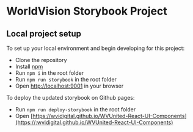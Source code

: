 # WorldVision Storybook Project


## Local project setup


To set up your local environment and begin developing for this project:
* Clone the repository
* Install [npm](https://www.npmjs.com/get-npm)
* Run ```npm i``` in the root folder
* Run ```npm run storybook``` in the root folder
* Open [http://localhost:9001](http://localhost:9001) in your browser

To deploy the updated storybook on Github pages:
* Run ```npm run deploy-storybook``` in the root folder
* Open [https://wvidigital.github.io/WVUnited-React-UI-Components](https://:wvidigital.github.io/WVUnited-React-UI-Components) 


